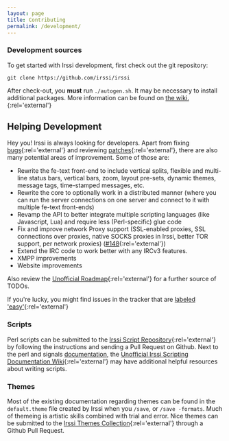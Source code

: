 ```yaml
---
layout: page
title: Contributing
permalink: /development/
---
```


### Development sources

To get started with Irssi development, first check out the git repository:

    git clone https://github.com/irssi/irssi

After check-out, you **must** run `./autogen.sh`. It may be necessary to install additional packages. More information can be found on [the wiki.][1]{:rel='external'}

## Helping Development

Hey you! Irssi is always looking for developers. Apart from fixing [bugs][2]{:rel='external'} and reviewing [patches][3]{:rel='external'}, there are also many potential areas of improvement. Some of those are:

* Rewrite the fe-text front-end to include vertical splits, flexible and multi-line status bars, vertical bars, zoom, layout pre-sets, dynamic themes, message tags, time-stamped messages, etc.
* Rewrite the core to optionally work in a distributed manner (where you can run the server connections on one server and connect to it with multiple fe-text front-ends)
* Revamp the API to better integrate multiple scripting languages (like Javascript, Lua) and require less (Perl-specific) glue code
* Fix and improve network Proxy support (SSL-enabled proxies, SSL connections over proxies, native SOCKS proxies in Irssi, better TOR support, per network proxies) ([#148][4]{:rel='external'})
* Extend the IRC code to work better with any IRCv3 features.
* XMPP improvements
* Website improvements

Also review the [Unofficial Roadmap][5]{:rel='external'} for a further source of TODOs.

If you're lucky, you might find issues in the tracker that are [labeled 'easy'][6]{:rel='external'}

### Scripts

Perl scripts can be submitted to the [Irssi Script Repository][7]{:rel='external'} by following the instructions and sending a Pull Request on Github. Next to the perl and signals [documentation][8], the [Unofficial Irssi Scripting Documentation Wiki][9]{:rel='external'} may have additional helpful resources about writing scripts.

### Themes

Most of the existing documentation regarding themes can be found in the `default.theme` file created by Irssi when you `/save`, or `/save -formats`. Much of themeing is artistic skills combined with trial and error. Nice themes can be submitted to the [Irssi Themes Collection][10]{:rel='external'} through a Github Pull Request.

[1]: https://github.com/shabble/irssi-docs/wiki/Irssi-0.8.17#compiling-from-git
[2]: //github.com/irssi/irssi/issues
[3]: //github.com/irssi/irssi/pulls
[4]: //github.com/irssi/irssi/pull/148
[5]: //github.com/shabble/irssi-docs/wiki/Roadmap
[6]: //github.com/irssi/irssi/labels/easy
[7]: http://scripts.irssi.org/
[8]: /documentation/
[9]: //github.com/shabble/irssi-docs/wiki
[10]: //irssi-import.github.io/themes/
